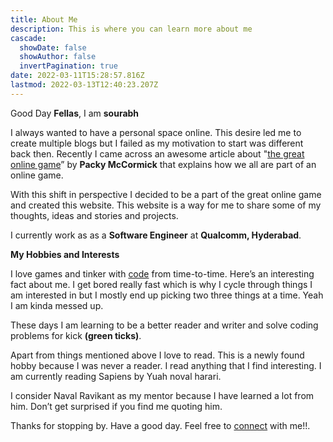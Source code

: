 ```yaml
---
title: About Me
description: This is where you can learn more about me
cascade:
  showDate: false
  showAuthor: false
  invertPagination: true
date: 2022-03-11T15:28:57.816Z
lastmod: 2022-03-13T12:40:23.207Z
---
```

Good Day **Fellas**, I am **sourabh**

I always wanted to have a personal space online. This desire led me to create multiple blogs but I failed as my motivation to start was different back then. Recently I came across an awesome article about "[the great online game](https://www.notboring.co/p/the-great-online-game?s=r)” by **Packy McCormick** that explains how we all are part of an online game.

With this shift in perspective I decided to be a part of the great online game and created this website. This website is a way for me to share some of my thoughts, ideas and stories and projects.

I currently work as as a **Software Engineer** at **Qualcomm, Hyderabad**.

**My Hobbies and Interests**

I love games and tinker with [code](https://github.com/cluelessog) from time-to-time. Here’s an interesting fact about me. I get bored really fast which is why I cycle through things I am interested in but I mostly end up picking two three things at a time. Yeah I am kinda messed up.

These days I am learning to be a better reader and writer and solve coding problems for kick **(green ticks)**. 

Apart from things mentioned above I love to read. This is a newly found hobby because I was never a reader. I read anything that I find interesting. I am currently reading Sapiens by Yuah noval harari.

I consider Naval Ravikant as my mentor because I have learned a lot from him. Don’t get surprised if you find me quoting him.

Thanks for stopping by. Have a good day. Feel free to [connect](https://linkedin.com/in/cluelessog) with me!!.